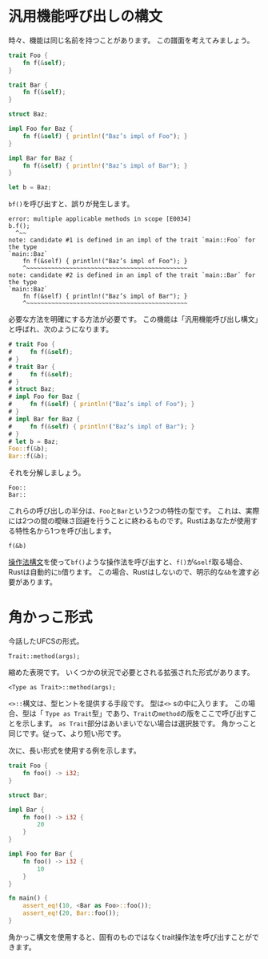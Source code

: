 # 汎用機能呼び出しの構文

時々、機能は同じ名前を持つことがあります。
この譜面を考えてみましょう。

```rust
trait Foo {
    fn f(&self);
}

trait Bar {
    fn f(&self);
}

struct Baz;

impl Foo for Baz {
    fn f(&self) { println!("Baz’s impl of Foo"); }
}

impl Bar for Baz {
    fn f(&self) { println!("Baz’s impl of Bar"); }
}

let b = Baz;
```

`bf()`を呼び出すと、誤りが発生します。

```text
error: multiple applicable methods in scope [E0034]
b.f();
  ^~~
note: candidate #1 is defined in an impl of the trait `main::Foo` for the type
`main::Baz`
    fn f(&self) { println!("Baz’s impl of Foo"); }
    ^~~~~~~~~~~~~~~~~~~~~~~~~~~~~~~~~~~~~~~~~~~~~~
note: candidate #2 is defined in an impl of the trait `main::Bar` for the type
`main::Baz`
    fn f(&self) { println!("Baz’s impl of Bar"); }
    ^~~~~~~~~~~~~~~~~~~~~~~~~~~~~~~~~~~~~~~~~~~~~~

```

必要な方法を明確にする方法が必要です。
この機能は「汎用機能呼び出し構文」と呼ばれ、次のようになります。

```rust
# trait Foo {
#     fn f(&self);
# }
# trait Bar {
#     fn f(&self);
# }
# struct Baz;
# impl Foo for Baz {
#     fn f(&self) { println!("Baz’s impl of Foo"); }
# }
# impl Bar for Baz {
#     fn f(&self) { println!("Baz’s impl of Bar"); }
# }
# let b = Baz;
Foo::f(&b);
Bar::f(&b);
```

それを分解しましょう。

```rust,ignore
Foo::
Bar::
```

これらの呼び出しの半分は、`Foo`と`Bar`という2つの特性の型です。
これは、実際には2つの間の曖昧さ回避を行うことに終わるものです。Rustはあなたが使用する特性名から1つを呼び出します。

```rust,ignore
f(&b)
```

[操作法構文][methodsyntax]を使って`bf()`ような操作法を呼び出すと、`f()`が`&self`取る場合、Rustは自動的に`b`借ります。
この場合、Rustはしないので、明示的な`&b`を渡す必要があります。

[methodsyntax]: method-syntax.html

# 角かっこ形式

今話したUFCSの形式。

```rust,ignore
Trait::method(args);
```

縮めた表現です。
いくつかの状況で必要とされる拡張された形式があります。

```rust,ignore
<Type as Trait>::method(args);
```

`<>::`構文は、型ヒントを提供する手段です。
型は`<>` sの中に入ります。
この場合、型は「 `Type as Trait`型」であり、`Trait`の`method`の版をここで呼び出すことを示します。
`as Trait`部分はあいまいでない場合は選択肢です。
角かっこと同じです。従って、より短い形です。

次に、長い形式を使用する例を示します。

```rust
trait Foo {
    fn foo() -> i32;
}

struct Bar;

impl Bar {
    fn foo() -> i32 {
        20
    }
}

impl Foo for Bar {
    fn foo() -> i32 {
        10
    }
}

fn main() {
    assert_eq!(10, <Bar as Foo>::foo());
    assert_eq!(20, Bar::foo());
}
```

角かっこ構文を使用すると、固有のものではなくtrait操作法を呼び出すことができます。
